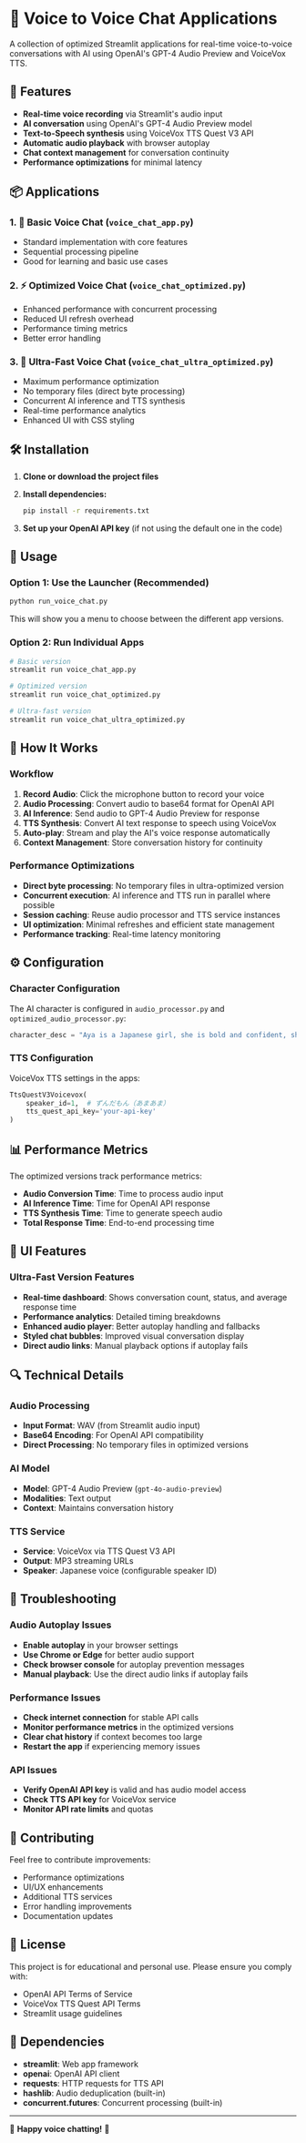 # 🎤 Voice to Voice Chat Applications

A collection of optimized Streamlit applications for real-time voice-to-voice conversations with AI using OpenAI's GPT-4 Audio Preview and VoiceVox TTS.

## 🚀 Features

- **Real-time voice recording** via Streamlit's audio input
- **AI conversation** using OpenAI's GPT-4 Audio Preview model
- **Text-to-Speech synthesis** using VoiceVox TTS Quest V3 API
- **Automatic audio playback** with browser autoplay
- **Chat context management** for conversation continuity
- **Performance optimizations** for minimal latency

## 📦 Applications

### 1. 🎤 Basic Voice Chat (`voice_chat_app.py`)
- Standard implementation with core features
- Sequential processing pipeline
- Good for learning and basic use cases

### 2. ⚡ Optimized Voice Chat (`voice_chat_optimized.py`)
- Enhanced performance with concurrent processing
- Reduced UI refresh overhead
- Performance timing metrics
- Better error handling

### 3. 🚀 Ultra-Fast Voice Chat (`voice_chat_ultra_optimized.py`)
- Maximum performance optimization
- No temporary files (direct byte processing)
- Concurrent AI inference and TTS synthesis
- Real-time performance analytics
- Enhanced UI with CSS styling

## 🛠️ Installation

1. **Clone or download the project files**

2. **Install dependencies:**
   ```bash
   pip install -r requirements.txt
   ```

3. **Set up your OpenAI API key** (if not using the default one in the code)

## 🎯 Usage

### Option 1: Use the Launcher (Recommended)
```bash
python run_voice_chat.py
```
This will show you a menu to choose between the different app versions.

### Option 2: Run Individual Apps
```bash
# Basic version
streamlit run voice_chat_app.py

# Optimized version  
streamlit run voice_chat_optimized.py

# Ultra-fast version
streamlit run voice_chat_ultra_optimized.py
```

## 🔧 How It Works

### Workflow
1. **Record Audio**: Click the microphone button to record your voice
2. **Audio Processing**: Convert audio to base64 format for OpenAI API
3. **AI Inference**: Send audio to GPT-4 Audio Preview for response
4. **TTS Synthesis**: Convert AI text response to speech using VoiceVox
5. **Auto-play**: Stream and play the AI's voice response automatically
6. **Context Management**: Store conversation history for continuity

### Performance Optimizations
- **Direct byte processing**: No temporary files in ultra-optimized version
- **Concurrent execution**: AI inference and TTS run in parallel where possible
- **Session caching**: Reuse audio processor and TTS service instances
- **UI optimization**: Minimal refreshes and efficient state management
- **Performance tracking**: Real-time latency monitoring

## ⚙️ Configuration

### Character Configuration
The AI character is configured in `audio_processor.py` and `optimized_audio_processor.py`:
```python
character_desc = "Aya is a Japanese girl, she is bold and confident, she is a student and likes to tease others"
```

### TTS Configuration
VoiceVox TTS settings in the apps:
```python
TtsQuestV3Voicevox(
    speaker_id=1,  # ずんだもん（あまあま）
    tts_quest_api_key='your-api-key'
)
```

## 📊 Performance Metrics

The optimized versions track performance metrics:
- **Audio Conversion Time**: Time to process audio input
- **AI Inference Time**: Time for OpenAI API response
- **TTS Synthesis Time**: Time to generate speech audio
- **Total Response Time**: End-to-end processing time

## 🎨 UI Features

### Ultra-Fast Version Features
- **Real-time dashboard**: Shows conversation count, status, and average response time
- **Performance analytics**: Detailed timing breakdowns
- **Enhanced audio player**: Better autoplay handling and fallbacks
- **Styled chat bubbles**: Improved visual conversation display
- **Direct audio links**: Manual playback options if autoplay fails

## 🔍 Technical Details

### Audio Processing
- **Input Format**: WAV (from Streamlit audio input)
- **Base64 Encoding**: For OpenAI API compatibility
- **Direct Processing**: No temporary files in optimized versions

### AI Model
- **Model**: GPT-4 Audio Preview (`gpt-4o-audio-preview`)
- **Modalities**: Text output
- **Context**: Maintains conversation history

### TTS Service
- **Service**: VoiceVox via TTS Quest V3 API
- **Output**: MP3 streaming URLs
- **Speaker**: Japanese voice (configurable speaker ID)

## 🚨 Troubleshooting

### Audio Autoplay Issues
- **Enable autoplay** in your browser settings
- **Use Chrome or Edge** for better audio support
- **Check browser console** for autoplay prevention messages
- **Manual playback**: Use the direct audio links if autoplay fails

### Performance Issues
- **Check internet connection** for stable API calls
- **Monitor performance metrics** in the optimized versions
- **Clear chat history** if context becomes too large
- **Restart the app** if experiencing memory issues

### API Issues
- **Verify OpenAI API key** is valid and has audio model access
- **Check TTS API key** for VoiceVox service
- **Monitor API rate limits** and quotas

## 🤝 Contributing

Feel free to contribute improvements:
- Performance optimizations
- UI/UX enhancements  
- Additional TTS services
- Error handling improvements
- Documentation updates

## 📝 License

This project is for educational and personal use. Please ensure you comply with:
- OpenAI API Terms of Service
- VoiceVox TTS Quest API Terms
- Streamlit usage guidelines

## 🔗 Dependencies

- **streamlit**: Web app framework
- **openai**: OpenAI API client
- **requests**: HTTP requests for TTS API
- **hashlib**: Audio deduplication (built-in)
- **concurrent.futures**: Concurrent processing (built-in)

---

🎤 **Happy voice chatting!** 🚀 